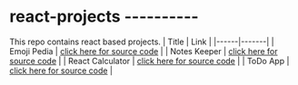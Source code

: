 # react-projects ----------
This repo contains react based projects.
| Title | Link |
|------|-------|
| Emoji Pedia |  [click here for source code](https://github.com/pavankumar106/react-projects/tree/main/emoji-pedia) |
| Notes Keeper |  [click here for source code](https://github.com/pavankumar106/react-projects/tree/main/notes-keeper-app) |
| React Calculator |  [click here for source code](https://github.com/pavankumar106/react-projects/tree/main/react-calculator) |
| ToDo App |  [click here for source code](https://github.com/pavankumar106/react-projects/tree/main/todo-1app) |
